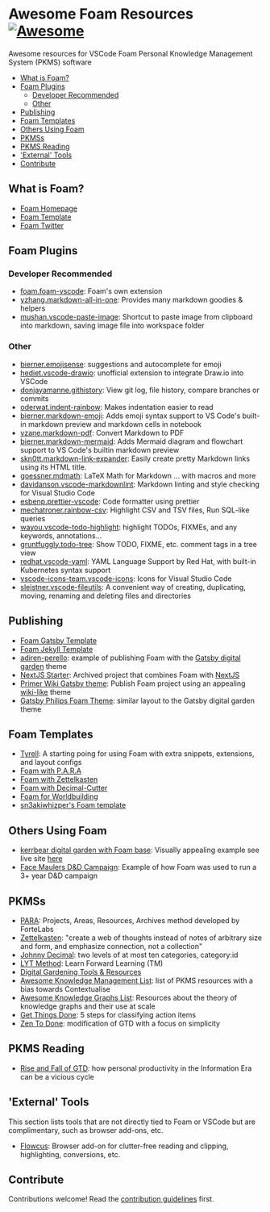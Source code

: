 # Awesome Foam Resources [![Awesome](https://awesome.re/badge.svg)](https://awesome.re)

Awesome resources for VSCode Foam Personal Knowledge Management System (PKMS) software

- [What is Foam?](#what-is-foam)
- [Foam Plugins](#foam-plugins)
	- [Developer Recommended](#developer-recommended)
	- [Other](#other)
- [Publishing](#publishing)
- [Foam Templates](#foam-templates)
- [Others Using Foam](#others-using-foam)
- [PKMSs](#pkmss)
- [PKMS Reading](#pkms-reading)
- ['External' Tools](#external-tools)
- [Contribute](#contribute)

## What is Foam?

- [Foam Homepage](https://foambubble.github.io/foam/)
- [Foam Template](https://github.com/foambubble/foam-template)
- [Foam Twitter](https://twitter.com/foamnotes)

## Foam Plugins

### Developer Recommended

- [foam.foam-vscode](): Foam's own extension
- [yzhang.markdown-all-in-one](): Provides many markdown goodies & helpers
- [mushan.vscode-paste-image](): Shortcut to paste image from clipboard into markdown, saving image file into workspace folder

### Other

- [bierner.emojisense](https://marketplace.visualstudio.com/items?itemName=bierner.emojisense): suggestions and autocomplete for emoji
- [hediet.vscode-drawio](https://marketplace.visualstudio.com/items?itemName=hediet.vscode-drawio): unofficial extension to integrate Draw.io into VSCode
- [donjayamanne.githistory](https://marketplace.visualstudio.com/items?itemName=donjayamanne.githistory): View git log, file history, compare branches or commits
- [oderwat.indent-rainbow](https://marketplace.visualstudio.com/items?itemName=oderwat.indent-rainbow): Makes indentation easier to read
- [bierner.markdown-emoji](https://marketplace.visualstudio.com/items?itemName=bierner.markdown-emoji): Adds emoji syntax support to VS Code's built-in markdown preview and markdown cells in notebook
- [yzane.markdown-pdf](https://marketplace.visualstudio.com/items?itemName=yzane.markdown-pdf): Convert Markdown to PDF
- [bierner.markdown-mermaid](https://marketplace.visualstudio.com/items?itemName=bierner.markdown-mermaid): Adds Mermaid diagram and flowchart support to VS Code's builtin markdown preview
- [skn0tt.markdown-link-expander](https://marketplace.visualstudio.com/items?itemName=skn0tt.markdown-link-expander): Easily create pretty Markdown links using its HTML title.
- [goessner.mdmath](https://marketplace.visualstudio.com/items?itemName=goessner.mdmath): LaTeX Math for Markdown ... with macros and more
- [davidanson.vscode-markdownlint](https://marketplace.visualstudio.com/items?itemName=DavidAnson.vscode-markdownlint): Markdown linting and style checking for Visual Studio Code
- [esbenp.prettier-vscode](https://marketplace.visualstudio.com/items?itemName=esbenp.prettier-vscode): Code formatter using prettier
- [mechatroner.rainbow-csv](https://marketplace.visualstudio.com/items?itemName=mechatroner.rainbow-csv): Highlight CSV and TSV files, Run SQL-like queries
- [wayou.vscode-todo-highlight](https://marketplace.visualstudio.com/items?itemName=wayou.vscode-todo-highlight): highlight TODOs, FIXMEs, and any keywords, annotations...
- [gruntfuggly.todo-tree](https://marketplace.visualstudio.com/items?itemName=Gruntfuggly.todo-tree): Show TODO, FIXME, etc. comment tags in a tree view
- [redhat.vscode-yaml](https://marketplace.visualstudio.com/items?itemName=redhat.vscode-yaml): YAML Language Support by Red Hat, with built-in Kubernetes syntax support
- [vscode-icons-team.vscode-icons](https://marketplace.visualstudio.com/items?itemName=vscode-icons-team.vscode-icons): Icons for Visual Studio Code
- [sleistner.vscode-fileutils](https://marketplace.visualstudio.com/items?itemName=sleistner.vscode-fileutils): A convenient way of creating, duplicating, moving, renaming and deleting files and directories

## Publishing

- [Foam Gatsby Template](https://github.com/mathieudutour/foam-gatsby-template)
- [Foam Jekyll Template](https://github.com/hikerpig/foam-jekyll-template)
- [adiren-perello](https://github.com/adrien-perello/digital-garden): example of publishing Foam with the [Gatsby digital garden](https://github.com/mathieudutour/gatsby-digital-garden) theme
- [NextJS Starter](https://github.com/yenly/foamy-nextjs): Archived project that combines Foam with [NextJS](https://nextjs.org/)
- [Primer Wiki Gatsby theme](https://github.com/theowenyoung/foam-template-gatsby-theme-primer-wiki): Publish Foam project using an appealing [wiki-like](https://github.com/theowenyoung/gatsby-theme-primer-wiki) theme
- [Gatsby Philips Foam Theme](https://github.com/phartenfeller/gatsby-philipps-foam-theme): similar layout to the Gatsby digital garden theme

## Foam Templates

- [Tyrell](https://github.com/voightco/tyrell): A starting poing for using Foam with extra snippets, extensions, and layout configs
- [Foam with P.A.R.A]()
- [Foam with Zettelkasten]()
- [Foam with Decimal-Cutter]()
- [Foam for Worldbuilding]()
- [sn3akiwhizper's Foam template]()

## Others Using Foam

- [kerrbear digital garden with Foam base](https://github.com/krry/commonplace-foamy-nextjs): Visually appealing example see live site [here](https://kerrbear.wtf/)
- [Face Maulers D&D Campaign](https://github.com/clux/facemaulers): Example of how Foam was used to run a 3+ year D&D campaign

## PKMSs

- [PARA](https://fortelabs.com/blog/para/): Projects, Areas, Resources, Archives method developed by ForteLabs
- [Zettelkasten](https://zettelkasten.de/introduction/): "create a web of thoughts instead of notes of arbitrary size and form, and emphasize connection, not a collection"
- [Johnny Decimal](https://johnnydecimal.com/): two levels of at most ten categories, category:id
- [LYT Method](https://www.linkingyourthinking.com/): Learn Forward Learning (TM)
- [Digital Gardening Tools & Resources](https://github.com/MaggieAppleton/digital-gardeners)
- [Awesome Knowledge Management List](https://github.com/brettkromkamp/awesome-knowledge-management): list of PKMS resources with a bias towards Contextualise
- [Awesome Knowledge Graphs List](https://github.com/frutik/awesome-knowledge-graphs): Resources about the theory of knowledge graphs and their use at scale
- [Get Things Done](https://gettingthingsdone.com/): 5 steps for classifying action items
- [Zen To Done](https://zenhabits.net/zen-to-done-ztd-the-ultimate-simple-productivity-system/): modification of GTD with a focus on simplicity

## PKMS Reading

- [Rise and Fall of GTD](https://www.newyorker.com/tech/annals-of-technology/the-rise-and-fall-of-getting-things-done): how personal productivity in the Information Era can be a vicious cycle

## 'External' Tools

This section lists tools that are not directly tied to Foam or VSCode but are complimentary, such as browser add-ons, etc.

- [Flowcus](https://github.com/0Lilian/Flowcus): Browser add-on for clutter-free reading and clipping, highlighting, conversions, etc.

## Contribute

Contributions welcome! Read the [contribution guidelines](contributing.md) first.
